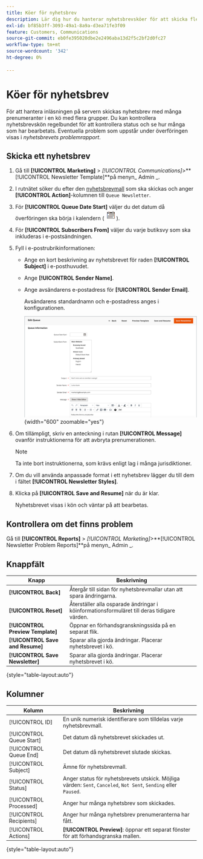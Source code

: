 ```yaml
---
title: Köer för nyhetsbrev
description: Lär dig hur du hanterar nyhetsbrevsköer för att skicka flera grupper med nyhetsbrev.
exl-id: bf85b3ff-3093-49a1-8a9a-d3ea71fe3f09
feature: Customers, Communications
source-git-commit: eb0fe395020dbe2e2496aba13d2f5c2bf2d0fc27
workflow-type: tm+mt
source-wordcount: '342'
ht-degree: 0%

---
```


# Köer för nyhetsbrev

För att hantera inläsningen på servern skickas nyhetsbrev med många prenumeranter i en kö med flera grupper. Du kan kontrollera nyhetsbrevskön regelbundet för att kontrollera status och se hur många som har bearbetats. Eventuella problem som uppstår under överföringen visas i _nyhetsbrevets problemrapport_.

## Skicka ett nyhetsbrev

1. Gå till **[!UICONTROL Marketing]** > _[!UICONTROL Communications]_>**[!UICONTROL Newsletter Template]**på menyn_ Admin _.

1. I rutnätet söker du efter den [nyhetsbrevmall](newsletter-template.md) som ska skickas och anger **[!UICONTROL Action]**-kolumnen till `Queue Newsletter`.

1. För **[!UICONTROL Queue Date Start]** väljer du det datum då överföringen ska börja i kalendern (![kalenderikon](../assets/icon-calendar.png)).

1. För **[!UICONTROL Subscribers From]** väljer du varje butiksvy som ska inkluderas i e-postsändningen.

1. Fyll i e-postrubrikinformationen:

   - Ange en kort beskrivning av nyhetsbrevet för raden **[!UICONTROL Subject]** i e-posthuvudet.

   - Ange **[!UICONTROL Sender Name]**.

   - Ange avsändarens e-postadress för **[!UICONTROL Sender Email]**.

     Avsändarens standardnamn och e-postadress anges i konfigurationen.

     ![Information om kön för nyhetsbrev](./assets/newsletter-queue-information1.png){width="600" zoomable="yes"}

1. Om tillämpligt, skriv en anteckning i rutan **[!UICONTROL Message]** ovanför instruktionerna för att avbryta prenumerationen.

   >[!NOTE]
   >
   >Ta inte bort instruktionerna, som krävs enligt lag i många jurisdiktioner.

1. Om du vill använda anpassade format i ett nyhetsbrev lägger du till dem i fältet **[!UICONTROL Newsletter Styles]**.

1. Klicka på **[!UICONTROL Save and Resume]** när du är klar.

   Nyhetsbrevet visas i kön och väntar på att bearbetas.

## Kontrollera om det finns problem

Gå till **[!UICONTROL Reports]** > _[!UICONTROL Marketing]_>**[!UICONTROL Newsletter Problem Reports]**på menyn_ Admin _.

## Knappfält

| Knapp | Beskrivning |
|--- |--- |
| **[!UICONTROL Back]** | Återgår till sidan för nyhetsbrevmallar utan att spara ändringarna. |
| **[!UICONTROL Reset]** | Återställer alla osparade ändringar i köinformationsformuläret till deras tidigare värden. |
| **[!UICONTROL Preview Template]** | Öppnar en förhandsgranskningssida på en separat flik. |
| **[!UICONTROL Save and Resume]** | Sparar alla gjorda ändringar. Placerar nyhetsbrevet i kö. |
| **[!UICONTROL Save Newsletter]** | Sparar alla gjorda ändringar. Placerar nyhetsbrevet i kö. |

{style="table-layout:auto"}

## Kolumner

| Kolumn | Beskrivning |
|--- |--- |
| [!UICONTROL ID] | En unik numerisk identifierare som tilldelas varje nyhetsbrevmall. |
| [!UICONTROL Queue Start] | Det datum då nyhetsbrevet skickades ut. |
| [!UICONTROL Queue End] | Det datum då nyhetsbrevet slutade skickas. |
| [!UICONTROL Subject] | Ämne för nyhetsbrevmall. |
| [!UICONTROL Status] | Anger status för nyhetsbrevets utskick. Möjliga värden: `Sent`, `Canceled`, `Not Sent`, `Sending` eller `Paused`. |
| [!UICONTROL Processed] | Anger hur många nyhetsbrev som skickades. |
| [!UICONTROL Recipients] | Anger hur många nyhetsbrev prenumeranterna har fått. |
| [!UICONTROL Actions] | **[!UICONTROL Preview]**: öppnar ett separat fönster för att förhandsgranska mallen. |

{style="table-layout:auto"}
